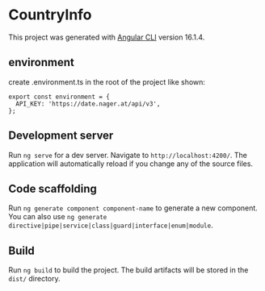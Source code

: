 # CountryInfo

This project was generated with [Angular CLI](https://github.com/angular/angular-cli) version 16.1.4.

## environment
create .environment.ts in the root of the project like shown:

```
export const environment = {
  API_KEY: 'https://date.nager.at/api/v3',
};
```

## Development server

Run `ng serve` for a dev server. Navigate to `http://localhost:4200/`. The application will automatically reload if you change any of the source files.

## Code scaffolding

Run `ng generate component component-name` to generate a new component. You can also use `ng generate directive|pipe|service|class|guard|interface|enum|module`.

## Build

Run `ng build` to build the project. The build artifacts will be stored in the `dist/` directory.

